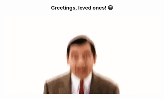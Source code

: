 <div align="center">
  <h3>Greetings, loved ones! 😀</h3>
  <img src="./images/mrbean.gif" width="550px">
</div>
<!--
**elderfieldzeus/elderfieldzeus** is a ✨ _special_ ✨ repository because its `README.md` (this file) appears on your GitHub profile.

Here are some ideas to get you started:

- 🔭 I’m currently working on ...
- 🌱 I’m currently learning ...
- 👯 I’m looking to collaborate on ...
- 🤔 I’m looking for help with ...
- 💬 Ask me about ...
- 📫 How to reach me: ...
- 😄 Pronouns: ...
- ⚡ Fun fact: ...
-->
